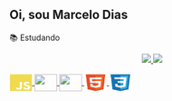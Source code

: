 ## Oi, sou Marcelo Dias

📚 Estudando  

<div align="center">
  <a href="https://github.com/marcelodias90">
  <img width="42%"  src="https://github-readme-stats.vercel.app/api?username=marcelodias90&show_icons=true&theme=nord&include_all_commits=true&count_private=true"/>
  <img width="50%"  src="https://github-readme-stats.vercel.app/api/top-langs/?username=marcelodias90&layout=compact&langs_count=7&theme=nord"/>
</div>
<div style="display: inline_block"><br>
  <img align="center" alt="Rafa-Js" height="30" width="40" src="https://raw.githubusercontent.com/devicons/devicon/master/icons/javascript/javascript-plain.svg">
  <img align="center" height="30" width="40" src="https://cdn.jsdelivr.net/gh/devicons/devicon/icons/java/java-original.svg" />
  <img align="center" height="30" width="40" src="https://cdn.jsdelivr.net/gh/devicons/devicon/icons/spring/spring-original.svg" />
  <img align="center" alt="Rafa-HTML" height="30" width="40" src="https://raw.githubusercontent.com/devicons/devicon/master/icons/html5/html5-original.svg">
  <img align="center" alt="Rafa-CSS" height="30" width="40" src="https://raw.githubusercontent.com/devicons/devicon/master/icons/css3/css3-original.svg">
  </div>

